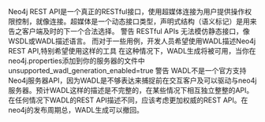 Neo4j REST API是一个真正的RESTful接口，使用超媒体连接为用户提供操作权限控制，就像连接。超媒体是一个动态接口类型，声明式结构（语义标记）是用来告之客户端及时的下一个合法选择。
警告
RESTful APIs 无法模仿静态接口，像WSDL或WADL描述语言。
而对于一些用例，开发人员希望使用WADL描述Neo4j REST API,特别希望使用这样的工具
在这种情况下，WADL生成将被可用，当你在neo4j.properties添加到你的服务器的文件中
unsupported_wadl_generation_enabled=true
警告
WADL不是一个官方支持Neo4j服务器API，因为WADL是不够表达来捕捉前在交互客户及可以驱动与neo4j服务器。预计WADL这样的描述是不完整的，在某些情况下相互独立整整的API。在任何情况下WADL的REST API描述不同，应该考虑更加权威的REST API。在neo4j的发布周期总，WADL生成可以撤回。


